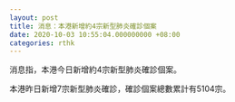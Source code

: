 ```yaml
---
layout: post
title: 消息：本港新增約4宗新型肺炎確診個案
date: 2020-10-03 10:55:04.000000000 +08:00
categories: rthk
---
```


消息指，本港今日新增約4宗新型肺炎確診個案。

本港昨日新增7宗新型肺炎確診，確診個案總數累計有5104宗。
